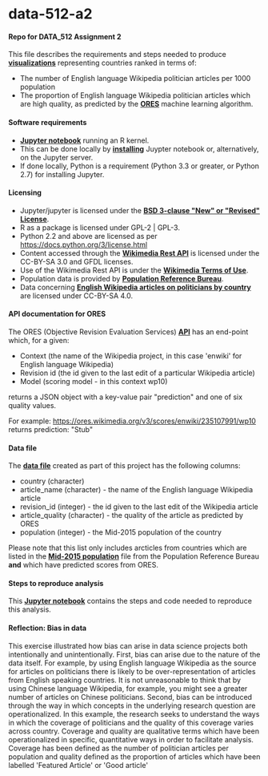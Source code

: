# data-512-a2

#### Repo for DATA_512 Assignment 2
This file describes the requirements and steps needed to produce __[visualizations](https://github.com/mykebrowne/data-512-a2/blob/master/top10_proportion_plot.png)__ representing countries ranked in terms of: 

 - The number of English language Wikipedia politician articles per 1000 population 
 - The proportion of English language Wikipedia politician articles which are high quality, as predicted by the __[ORES](https://www.mediawiki.org/wiki/ORES)__ machine learning algorithm. 
 
 
#### Software requirements 

- __[Jupyter notebook](http://jupyter.org/about.html)__ running an R kernel.  
- This can be done locally by __[installing](http://jupyter.org/install.html)__ Juypter notebook or, alternatively, on the Jupyter server. 
- If done locally, Python is a requirement (Python 3.3 or greater, or Python 2.7) for installing Jupyter. 


#### Licensing 

- Jupyter/jupyter is licensed under the __[BSD 3-clause "New" or "Revised" License](https://github.com/jupyter/jupyter/blob/master/LICENSE)__. 
- R as a package is licensed under GPL-2 | GPL-3. 
- Python 2.2 and above are licensed as per https://docs.python.org/3/license.html
- Content accessed through the __[Wikimedia Rest API](https://en.wikipedia.org/api/rest_v1/)__ is licensed under the CC-BY-SA 3.0 and GFDL licenses. 
- Use of the Wikimedia Rest API is under the __[Wikimedia Terms of Use](https://wikimediafoundation.org/wiki/Terms_of_Use/en)__.
- Population data is provided by __[Population Reference Bureau](http://www.prb.org/DataFinder/Topic/Rankings.aspx?ind=14)__.
- Data concerning __[English Wikipedia articles on politicians by country](https://figshare.com/articles/Untitled_Item/5513449)__ are licensed under CC-BY-SA 4.0.


#### API documentation for ORES 

The ORES (Objective Revision Evaluation Services) __[API](https://ores.wikimedia.org/v3/#/scoring)__ has an end-point which, for a given: <br> 

- Context (the name of the Wikipedia project, in this case 'enwiki' for English language Wikipedia)
- Revision id (the id given to the last edit of a particular Wikipedia article)
- Model (scoring model - in this context wp10)

returns a JSON object with a key-value pair "prediction" and one of six quality values. <br>  

For example: https://ores.wikimedia.org/v3/scores/enwiki/235107991/wp10 returns prediction:  "Stub" 


#### Data file 

The __[data file](https://github.com/mykebrowne/data-512-a2/blob/master/page_quality_population.csv)__ created as part of this project has the following columns: <br> 

- country (character) 
- article_name (character) - the name of the English language Wikipedia article  
- revision_id (integer) - the id given to the last edit of the Wikipedia article 
- article_quality (character) - the quality of the article as predicted by ORES 
- population (integer) - the Mid-2015 population of the country <br> 

Please note that this list only includes arcticles from countries which are listed in the __[Mid-2015 population](http://www.prb.org/DataFinder/Topic/Rankings.aspx?ind=14)__ file from the Population Reference Bureau __and__ which have predicted scores from ORES. 


#### Steps to reproduce analysis 

This __[Jupyter notebook](https://github.com/mykebrowne/data-512-a2/blob/master/hcds-a2-bias.ipynb)__ contains the steps and code needed to reproduce this analysis.  


#### Reflection: Bias in data 
This exercise illustrated how bias can arise in data science projects both intentionally and unintentionally.  First, bias can arise due to the nature of the data itself.  For example, by using English language Wikipedia as the source for articles on politicians there is likely to be over-representation of articles from English speaking countries.  It is not unreasonable to think that by using Chinese language Wikipedia, for example, you might see a greater number of articles on Chinese politicians.  Second, bias can be introduced through the way in which concepts in the underlying research question are operationalized.  In this example, the research seeks to understand the ways in which the coverage of politicians and the quality of this coverage varies across country.  Coverage and quality are qualitative terms which have been operationalized in specific, quantitative ways in order to facilitate analysis.  Coverage has been defined as the number of politician articles per population and quality defined as the proportion of articles which have been labelled 'Featured Article' or 'Good article'        


